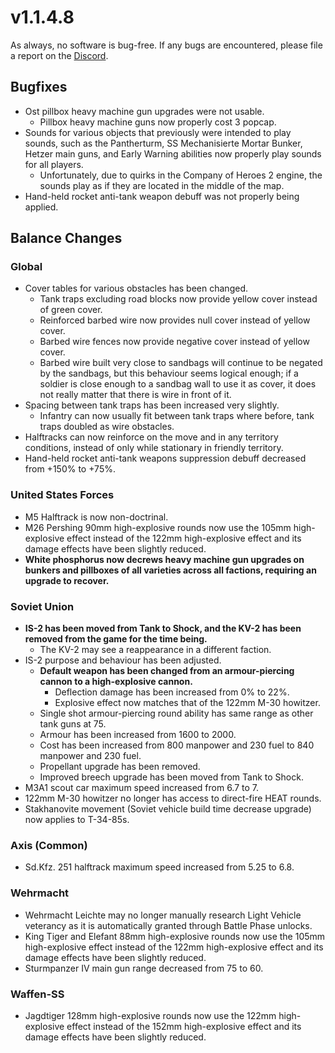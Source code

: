 # v1.1.4.8

As always, no software is bug-free. If any bugs are encountered, please file a report on the [Discord](https://discord.gg/6VeK5jhggB).

## Bugfixes

- Ost pillbox heavy machine gun upgrades were not usable.
  - Pillbox heavy machine guns now properly cost 3 popcap.
- Sounds for various objects that previously were intended to play sounds, such as the Pantherturm, SS Mechanisierte Mortar Bunker, Hetzer main guns, and Early Warning abilities now properly play sounds for all players.
  - Unfortunately, due to quirks in the Company of Heroes 2 engine, the sounds play as if they are located in the middle of the map.
- Hand-held rocket anti-tank weapon debuff was not properly being applied.

## Balance Changes

### Global

- Cover tables for various obstacles has been changed.
  - Tank traps excluding road blocks now provide yellow cover instead of green cover.
  - Reinforced barbed wire now provides null cover instead of yellow cover.
  - Barbed wire fences now provide negative cover instead of yellow cover.
  - Barbed wire built very close to sandbags will continue to be negated by the sandbags, but this behaviour seems logical enough; if a soldier is close enough to a sandbag wall to use it as cover, it does not really matter that there is wire in front of it.
- Spacing between tank traps has been increased very slightly.
  - Infantry can now usually fit between tank traps where before, tank traps doubled as wire obstacles.
- Halftracks can now reinforce on the move and in any territory conditions, instead of only while stationary in friendly territory.
- Hand-held rocket anti-tank weapons suppression debuff decreased from +150% to +75%.

### United States Forces

- M5 Halftrack is now non-doctrinal.
- M26 Pershing 90mm high-explosive rounds now use the 105mm high-explosive effect instead of the 122mm high-explosive effect and its damage effects have been slightly reduced.
- **White phosphorus now decrews heavy machine gun upgrades on bunkers and pillboxes of all varieties across all factions, requiring an upgrade to recover.**

### Soviet Union

- **IS-2 has been moved from Tank to Shock, and the KV-2 has been removed from the game for the time being.**
  - The KV-2 may see a reappearance in a different faction.
- IS-2 purpose and behaviour has been adjusted.
  - **Default weapon has been changed from an armour-piercing cannon to a high-explosive cannon.**
    - Deflection damage has been increased from 0% to 22%.
    - Explosive effect now matches that of the 122mm M-30 howitzer.
  - Single shot armour-piercing round ability has same range as other tank guns at 75.
  - Armour has been increased from 1600 to 2000.
  - Cost has been increased from 800 manpower and 230 fuel to 840 manpower and 230 fuel.
  - Propellant upgrade has been removed.
  - Improved breech upgrade has been moved from Tank to Shock.
- M3A1 scout car maximum speed increased from 6.7 to 7.
- 122mm M-30 howitzer no longer has access to direct-fire HEAT rounds.
- Stakhanovite movement (Soviet vehicle build time decrease upgrade) now applies to T-34-85s.

### Axis (Common)

- Sd.Kfz. 251 halftrack maximum speed increased from 5.25 to 6.8.

### Wehrmacht

- Wehrmacht Leichte may no longer manually research Light Vehicle veterancy as it is automatically granted through Battle Phase unlocks.
- King Tiger and Elefant 88mm high-explosive rounds now use the 105mm high-explosive effect instead of the 122mm high-explosive effect and its damage effects have been slightly reduced.
- Sturmpanzer IV main gun range decreased from 75 to 60.

### Waffen-SS

- Jagdtiger 128mm high-explosive rounds now use the 122mm high-explosive effect instead of the 152mm high-explosive effect and its damage effects have been slightly reduced.
